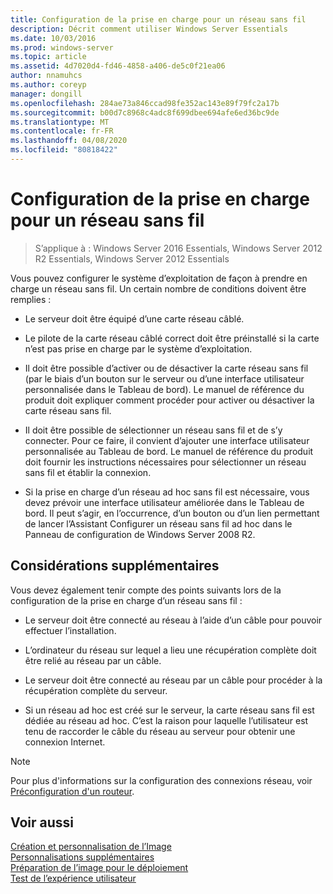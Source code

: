 ```yaml
---
title: Configuration de la prise en charge pour un réseau sans fil
description: Décrit comment utiliser Windows Server Essentials
ms.date: 10/03/2016
ms.prod: windows-server
ms.topic: article
ms.assetid: 4d7020d4-fd46-4858-a406-de5c0f21ea06
author: nnamuhcs
ms.author: coreyp
manager: dongill
ms.openlocfilehash: 284ae73a846ccad98fe352ac143e89f79fc2a17b
ms.sourcegitcommit: b00d7c8968c4adc8f699dbee694afe6ed36bc9de
ms.translationtype: MT
ms.contentlocale: fr-FR
ms.lasthandoff: 04/08/2020
ms.locfileid: "80818422"
---
```

# <a name="configure-support-for-a-wireless-network"></a>Configuration de la prise en charge pour un réseau sans fil

>S’applique à : Windows Server 2016 Essentials, Windows Server 2012 R2 Essentials, Windows Server 2012 Essentials

Vous pouvez configurer le système d’exploitation de façon à prendre en charge un réseau sans fil. Un certain nombre de conditions doivent être remplies :  
  
-   Le serveur doit être équipé d’une carte réseau câblé.  
  
-   Le pilote de la carte réseau câblé correct doit être préinstallé si la carte n’est pas prise en charge par le système d’exploitation.  
  
-   Il doit être possible d’activer ou de désactiver la carte réseau sans fil (par le biais d’un bouton sur le serveur ou d’une interface utilisateur personnalisée dans le Tableau de bord). Le manuel de référence du produit doit expliquer comment procéder pour activer ou désactiver la carte réseau sans fil.  
  
-   Il doit être possible de sélectionner un réseau sans fil et de s’y connecter. Pour ce faire, il convient d’ajouter une interface utilisateur personnalisée au Tableau de bord. Le manuel de référence du produit doit fournir les instructions nécessaires pour sélectionner un réseau sans fil et établir la connexion.  
  
-   Si la prise en charge d’un réseau ad hoc sans fil est nécessaire, vous devez prévoir une interface utilisateur améliorée dans le Tableau de bord. Il peut s’agir, en l’occurrence, d’un bouton ou d’un lien permettant de lancer l’Assistant Configurer un réseau sans fil ad hoc dans le Panneau de configuration de Windows Server 2008 R2.  
  
## <a name="additional-considerations"></a>Considérations supplémentaires  
 Vous devez également tenir compte des points suivants lors de la configuration de la prise en charge d’un réseau sans fil :  
  
-   Le serveur doit être connecté au réseau à l’aide d’un câble pour pouvoir effectuer l’installation.  
  
-   L’ordinateur du réseau sur lequel a lieu une récupération complète doit être relié au réseau par un câble.  
  
-   Le serveur doit être connecté au réseau par un câble pour procéder à la récupération complète du serveur.  
  
-   Si un réseau ad hoc est créé sur le serveur, la carte réseau sans fil est dédiée au réseau ad hoc. C’est la raison pour laquelle l’utilisateur est tenu de raccorder le câble du réseau au serveur pour obtenir une connexion Internet.  
  
> [!NOTE]
>  Pour plus d'informations sur la configuration des connexions réseau, voir [Préconfiguration d'un routeur](Preconfiguring-a-Router.md).  
  
## <a name="see-also"></a>Voir aussi  
 [Création et personnalisation de l’Image](Creating-and-Customizing-the-Image.md)   
 [Personnalisations supplémentaires](Additional-Customizations.md)   
 [Préparation de l’image pour le déploiement](Preparing-the-Image-for-Deployment.md)   
 [Test de l’expérience utilisateur](Testing-the-Customer-Experience.md)